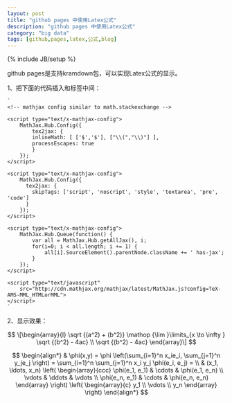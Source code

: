```yaml
---
layout: post
title: "github pages 中使用Latex公式"
description: "github pages 中使用Latex公式"
category: "big data"
tags: [github,pages,latex,公式,blog]
---
```

{% include JB/setup %}

github pages是支持kramdown包，可以实现Latex公式的显示。

1、把下面的代码插入<head>和</head>标签中间：

	`
	<!-- mathjax config similar to math.stackexchange -->

	<script type="text/x-mathjax-config">
		MathJax.Hub.Config({
			tex2jax: {
  			inlineMath: [ ['$','$'], ["\\(","\\)"] ],
  			processEscapes: true
			}
		});
	</script>

	<script type="text/x-mathjax-config">
	    MathJax.Hub.Config({
	      tex2jax: {
	        skipTags: ['script', 'noscript', 'style', 'textarea', 'pre', 'code']
	      }
	    });
	</script>

	<script type="text/x-mathjax-config">
	    MathJax.Hub.Queue(function() {
	        var all = MathJax.Hub.getAllJax(), i;
	        for(i=0; i < all.length; i += 1) {
	            all[i].SourceElement().parentNode.className += ' has-jax';
	        }
	    });
	</script>

	<script type="text/javascript"
   		src="http://cdn.mathjax.org/mathjax/latest/MathJax.js?config=TeX-AMS-MML_HTMLorMML">
	</script>
	`

2、显示效果：

$$
\[\begin{array}{l}
\sqrt {(a^2) + (b^2)} \mathop {\lim }\limits_{x \to \infty } \sqrt {(b^2) - 4ac} \\
\sqrt {(b^2) - 4ac} 
\end{array}\]
$$

$$
	\begin{align*}
	  	& \phi(x,y) = \phi \left(\sum_{i=1}^n x_ie_i, \sum_{j=1}^n y_je_j \right)
	  	= \sum_{i=1}^n \sum_{j=1}^n x_i y_j \phi(e_i, e_j) = \\
	  	& (x_1, \ldots, x_n) \left( \begin{array}{ccc}
		      \phi(e_1, e_1) & \cdots & \phi(e_1, e_n) \\
		      \vdots & \ddots & \vdots \\
		      \phi(e_n, e_1) & \cdots & \phi(e_n, e_n)
		    \end{array} \right)
	  	\left( \begin{array}{c}
		      y_1 \\
		      \vdots \\
		      y_n
		    \end{array} \right)
	\end{align*}
$$

